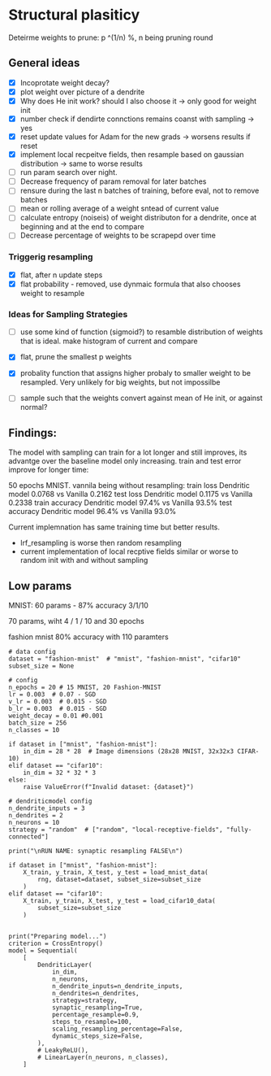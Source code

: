 # Structural plasiticy

Deteirme weights to prune:
p ^(1/n) %, n being pruning round

## General ideas

- [x] Incoprotate weight decay?
- [x] plot weight over picture of a dendrite
- [x] Why does He init work? should I also choose it -> only good for weight init
- [x] number check if dendirte connctions remains coanst with sampling -> yes
- [x] reset update values for Adam for the new grads -> worsens results if reset
- [x] implement local recpeitve fields, then resample based on gaussian distribution -> same to worse results
- [ ] run param search over night.
- [ ] Decrease frequency of param removal for later batches
- [ ] rensure during the last n batches of training, before eval, not to remove batches
- [ ] mean or rolling average of a weight sntead of current value
- [ ] calculate entropy (noiseis) of weight distributon for a dendrite, once at beginning and at the end to compare
- [ ] Decrease percentage of weights to be scrapepd over time

### Triggerig resampling

- [x] flat, after n update steps
- [x] flat probability - removed, use dynmaic formula that also chooses weight to resample

### Ideas for Sampling Strategies

- [ ] use some kind of function (sigmoid?) to resamble distribution of weights that is ideal. make histogram of current and compare
- [x] flat, prune the smallest p weights
- [x] probality function that assigns higher probaly to smaller weight to be resampled. Very unlikely for big weights, but not impossilbe
- [ ] sample such that the weights convert against mean of He init, or against normal?



## Findings:

The model with sampling can train for a lot longer and still improves, its advantge over the baseline model only increasing. train and test error improve for longer time:


50 epochs MNIST. vannila being without resampling:
train loss Dendritic model 0.0768 vs Vanilla 0.2162
test loss Dendritic model 0.1175 vs Vanilla 0.2338
train accuracy Dendritic model 97.4% vs Vanilla 93.5%
test accuracy Dendritic model 96.4% vs Vanilla 93.0% 

Current implemnation has same training time but better results.

- lrf_resampling is worse then random resampling
- current implementation of local recptive fields similar or worse to random init with and without sampling




## Low params


MNIST: 60 params - 87% accuracy 3/1/10

70 params, wiht 4 / 1 / 10 and 30 epochs

fashion mnist 80% accuracy with 110 paramters


    # data config
    dataset = "fashion-mnist"  # "mnist", "fashion-mnist", "cifar10"
    subset_size = None

    # config
    n_epochs = 20 # 15 MNIST, 20 Fashion-MNIST
    lr = 0.003  # 0.07 - SGD
    v_lr = 0.003  # 0.015 - SGD
    b_lr = 0.003  # 0.015 - SGD
    weight_decay = 0.01 #0.001
    batch_size = 256
    n_classes = 10

    if dataset in ["mnist", "fashion-mnist"]:
        in_dim = 28 * 28  # Image dimensions (28x28 MNIST, 32x32x3 CIFAR-10)
    elif dataset == "cifar10":
        in_dim = 32 * 32 * 3
    else:
        raise ValueError(f"Invalid dataset: {dataset}")

    # dendriticmodel config
    n_dendrite_inputs = 3
    n_dendrites = 2
    n_neurons = 10
    strategy = "random"  # ["random", "local-receptive-fields", "fully-connected"]

    print("\nRUN NAME: synaptic resampling FALSE\n")

    if dataset in ["mnist", "fashion-mnist"]:
        X_train, y_train, X_test, y_test = load_mnist_data(
            rng, dataset=dataset, subset_size=subset_size
        )
    elif dataset == "cifar10":
        X_train, y_train, X_test, y_test = load_cifar10_data(
            subset_size=subset_size
        )


    print("Preparing model...")
    criterion = CrossEntropy()
    model = Sequential(
        [
            DendriticLayer(
                in_dim,
                n_neurons,
                n_dendrite_inputs=n_dendrite_inputs,
                n_dendrites=n_dendrites,
                strategy=strategy,
                synaptic_resampling=True,
                percentage_resample=0.9,
                steps_to_resample=100,
                scaling_resampling_percentage=False,
                dynamic_steps_size=False,
            ),
            # LeakyReLU(),
            # LinearLayer(n_neurons, n_classes),
        ]